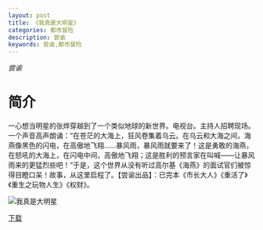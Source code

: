 ```yaml
---
layout: post
title: 《我真是大明星》
categories: 都市冒险
description: 尝谕
keywords: 尝谕,都市冒险
---
```

*尝谕*
# 简介
一心想当明星的张烨穿越到了一个类似地球的新世界。电视台。主持人招聘现场。一个声音高声朗诵：“在苍茫的大海上，狂风卷集着乌云。在乌云和大海之间，海燕像黑色的闪电，在高傲地飞翔……暴风雨，暴风雨就要来了！这是勇敢的海燕，在怒吼的大海上，在闪电中间，高傲地飞翔；这是胜利的预言家在叫喊——让暴风雨来的更猛烈些吧！”于是，这个世界从没有听过高尔基《海燕》的面试官们被惊得目瞪口呆！故事，从这里启程了。【尝谕出品】：已完本《市长大人》《重活了》《重生之玩物人生》《权财》。

![我真是大明星](https://cdn.jsdelivr.net/gh/YYbooks0/yybooks0img@master/bookscover2/我真是大明星.22k8rahgcbq8.jpg)

[下载](https://link.jscdn.cn/1drv/aHR0cHM6Ly8xZHJ2Lm1zL3QvcyFBaGU2R2dNWmVFb2poWDg1Qk1ic05wdEF6d3NIP2U9V3ZxMzNm.txt)
